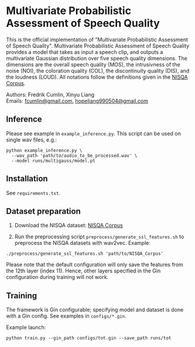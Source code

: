 # Multivariate Probabilistic Assessment of Speech Quality

This is the official implementation of "Multivariate Probabilistic Assessment of Speech Quality". Multivariate Probabilistic Assessment of Speech Quality provides a model that takes as input a speech clip, and outputs a multivariate Gaussian distribution over five speech quality dimensions. The dimensions are the overall speech quality (MOS), the intrusivness of the noise (NOI), the coloration quality (COL), the discontinuity quality (DIS), and the loudness (LOUD). All notations follow the definitions given in the [NISQA Corpus](https://github.com/gabrielmittag/NISQA/wiki/NISQA-Corpus).

Authors: Fredrik Cumlin, Xinyu Liang  
Emails: fcumlin@gmail.com, hopeliang990504@gmail.com

## Inference

Please see example in `example_inference.py`. This script can be used on single wav files, e.g.:
```
python example_inference.py \
  --wav_path 'path/to/audio_to_be_processed.wav' \
  --model runs/multigauss/model.pt
```

## Installation

See `requirements.txt`.

## Dataset preparation

1. Download the NISQA dataset: [NISQA Corpus](https://github.com/gabrielmittag/NISQA/wiki/NISQA-Corpus)

2. Run the preprocessing script `preprocess/generate_ssl_features.sh` to preprocess the NISQA datasets with wav2vec. Example:
```
./preprocess/generate_ssl_features.sh 'path/to/NISQA_Corpus'
```

Please note that the default configuration will only save the features from the 12th layer (index 11). Hence, other layers specified in the Gin configuration during training will not work. 

## Training
The framework is Gin configurable; specifying model and dataset is done with a Gin config. See examples in `configs/*.gin`.

Example launch:
```
python train.py --gin_path configs/tot.gin --save_path runs/tot
```
